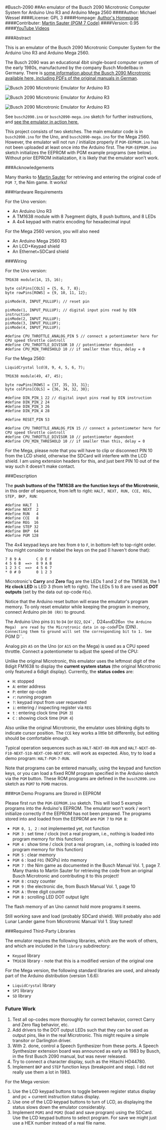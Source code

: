 #Busch-2090
##An emulator of the Busch 2090 Microtronic Computer System for Arduino Uno R3 and Arduino Mega 2560 
####Author: Michael Wessel
####License: GPL 3
####Hompage: [Author's Homepage](http://www.michael-wessel.info/)
####Contributer: [Martin Sauter (PGM 7 Code)](http://mobilesociety.typepad.com/) 
####Version: 0.95
####[YouTube Videos](https://www.youtube.com/channel/UC1dEZ22WoacesGdSWdVqfTw)

###Abstract

This is an emulator of the Busch 2090 Microtronic Computer System for
the Arduino Uno R3 and Arduino Mega 2560. 

The Busch 2090 was an educational 4bit single-board computer system of
the early 1980s, manufactured by the company Busch Modellbau in
Germany. There is [some information about the Busch 2090 Microtronic
available here, including PDFs of the original manuals in
German](http://www.busch-model.com/online/?rubrik=82&=6&sprach_id=de).

![Busch 2090 Microtronic Emulator for Arduino R3](https://github.com/lambdamikel/Busch-2090/blob/master/images/img4-small.JPG)

![Busch 2090 Microtronic Emulator for Arduino R3](https://github.com/lambdamikel/Busch-2090/blob/master/images/img5-small.JPG)

![Busch 2090 Microtronic Emulator for Arduino R3](https://github.com/lambdamikel/Busch-2090/blob/master/images/img-mega1-small.JPG)

See ``busch2090.ino`` or ``busch2090-mega.ino`` sketch for further
instructions, and [see the emulator in action
here.](https://www.youtube.com/channel/UC1dEZ22WoacesGdSWdVqfTw)

This project consists of two sketches. The main emulator code is in
``busch2090.ino`` for the Uno, and ``busch2090-mega.ino`` for the Mega
2560. However, the emulator will not run / initialize properly if
``PGM-EEPROM.ino`` has not been uploaded at least once into the
Arduino first. The ``PGM-EEPROM.ino`` sketch initializes the EEPROM
with PGM example programs (see below). Without prior EEPROM
initialization, it is likely that the emulator won't work.

###Acknowledgements

Many thanks to [Martin Sauter](http://mobilesociety.typepad.com/) for retrieving and
entering the original code of ``PGM 7``, the Nim game. It works!

###Hardware Requirements

For the Uno version: 

- An Arduino Uno R3 
- A TM1638 module with 8 7segment digits, 8 push buttons, and 8 LEDs
- A 4x4 keypad with matrix encoding for hexadecimal input 

For the Mega 2560 version, you will also need

- An Arduino Mega 2560 R3 
- An LCD+Keypad shield
- An Ethernet+SDCard shield 

###Wiring 

For the Uno version:

    TM1638 module(14, 15, 16);

    byte colPins[COLS] = {5, 6, 7, 8};
    byte rowPins[ROWS] = {9, 10, 11, 12}; 

    pinMode(0, INPUT_PULLUP); // reset pin
  
    pinMode(1, INPUT_PULLUP); // digital input pins read by DIN instruction 
    pinMode(2, INPUT_PULLUP); 
    pinMode(3, INPUT_PULLUP); 
    pinMode(4, INPUT_PULLUP); 

    #define CPU_THROTTLE_ANALOG_PIN 5 // connect a potentiometer here for CPU speed throttle controll  
    #define CPU_THROTTLE_DIVISOR 10 // potentiometer dependent 
    #define CPU_MIN_THRESHOLD 10 // if smaller than this, delay = 0
    
For the Mega 2560: 
    
    LiquidCrystal lcd(8, 9, 4, 5, 6, 7);

    TM1638 module(49, 47, 45);

    byte rowPins[ROWS] = {37, 35, 33, 31}; 
    byte colPins[COLS] = {36, 34, 32, 30}; 

    #define DIN_PIN_1 22 // digital input pins read by DIN instruction 
    #define DIN_PIN_2 24
    #define DIN_PIN_3 26
    #define DIN_PIN_4 28

    #define RESET_PIN 53

    #define CPU_THROTTLE_ANALOG_PIN 15 // connect a potentiometer here for CPU speed throttle controll 
    #define CPU_THROTTLE_DIVISOR 10 // potentiometer dependent 
    #define CPU_MIN_THRESHOLD 10 // if smaller than this, delay = 0

For the Mega, please note that you will have to clip or disconnect PIN 10 from the LCD shield, otherwise 
the SDCard will interfere with the LCD shield. I am using extension headers for this, and just bent 
PIN 10 out of the way such it doesn't make contact. 

###Description 

The **push buttons of the TM1638 are the function keys of the
Microtronic**, in this order of sequence, from left to right:
``HALT, NEXT, RUN, CCE, REG, STEP, BKP, RUN``: 

    #define HALT  1 
    #define NEXT  2 
    #define RUN   4
    #define CCE   8
    #define REG  16
    #define STEP 32
    #define BKP  64
    #define PGM 128 

The 4x4 keypad keys are hex from `0` to `F`, in bottom-left to
top-right order. You might consider to relabel the keys on the pad 
(I haven't done that):

    7 8 9 A       C D E F 
    4 5 6 B  ==>  8 9 A B
    1 2 3 C  ==>  4 5 6 7
    * 0 # D       0 1 2 3

Microtronic's **Carry** and **Zero** flag are the LEDs 1 and 2 of the
TM1638, the 1 **Hz clock LED** is LED 3 (from left to right). The LEDs
5 to 8 are used as **DOT outputs** (set by the data out op-code
``FEx``).

Notice that the Arduino reset button will erase the emulator's program 
memory. To only reset emulator while keeping the program in memory, 
connect Arduino pin ``D0 (RX)`` to ground. 

The Arduino Uno pins ``D1`` to ``D4`` 
(or ``D22``, ``D24`, ``D24`` and ``D26`` on the Arduino Mega) 
are read by the Microtronic data in
op-code ``FDx (DIN)``. Connecting them to ground will set the
corresponding bit to 1. See ``PGM D``.

Analog pin ``A5`` on the Uno (or ``A15`` on the Mega) is used as
a CPU speed throttle. Connect a potentiometer to adjust the speed of
the CPU:

Unlike the original Microtronic, this emulator uses the leftmost digit
of the 8digit FM1638 to display the **current system status** (the
original Microtronic only featured a 6digit display). Currently, the
**status codes** are:

- ``H``: stopped 
- ``A``: enter address 
- ``P``: enter op-code 
- ``r``: running program
- ``?``: keypad input from user requested  
- ``i``: entering / inspecting register via ``REG``  
- ``t`` : entering clock time (``PGM 3``) 
- ``C`` : showing clock time (``PGM 4``) 

Also unlike the original Microtronic, the emulator uses blinking
digits to indicate cursor position. The ``CCE`` key works a little bit
differently, but editing should be comfortable enough.

Typical operation sequences such as ``HALT-NEXT-00-RUN`` and
``HALT-NEXT-00-F10-NEXT-510-NEXT-C00-NEXT`` etc. will work as expected.
Also, try to load a demo program: ``HALT-PGM-7-RUN``.

Note that programs can be entered manually, using the keypad and
function keys, or you can load a fixed ROM program specified in the
Arduino sketch via the ``PGM`` button. These ROM programs are defined
in the ``busch2090.ino`` sketch as ``PGM7`` to ``PGMD`` macros. 

###``PGM`` Demo Programs are Stored in EEPROM  

Please first run the ``PGM-EEPROM.ino`` sketch. This will load 5
example programs into the Arduino's EEPROM. The emulator won't work /
won't initialize correctly if the EEPROM has not been prepared.  The
programs stored into and loaded from the EEPROM are ``PGM 7`` to ``PGM
B``:

- ``PGM 0, 1, 2`` : not implemented yet, not function
- ``PGM 3`` : set time / clock (not a real program, i.e., nothing is loaded into program memory for this function) 
- ``PGM 4`` : show time / clock  (not a real program, i.e., nothing is loaded into program memory for this function) 
- ``PGM 5`` : clear memory
- ``PGM 6`` : load ``F01`` (NOPs) into memory
- ``PGM 7`` : the Nim game as documented in the Busch Manual Vol. 1, page 7. Many thanks to Martin Sauter for
retrieving the code from an original Busch Microtronic and contributing it to this project! 
- ``PGM 8`` : crazy counter
- ``PGM 9`` : the electronic die, from Busch Manual Vol. 1, page 10
- ``PGM A`` : three digit counter 
- ``PGM B`` : scrolling LED DOT output light

The flash memory of an Uno cannot hold more programs it seems. 

Still working save and load (probably SDCard shield). Will probably
also add Lunar Lander game from Microtronic Manual Vol 1. Stay tuned!

###Required Third-Party Libraries 

The emulator requires the following libraries, which are the work of
others, and which are included in the ``library`` subdirectory: 

- ``Keypad`` library
- ``TM1638`` library - note that this is a modified version of the original one 

For the Mega version, the following standard libraries are used, and already part
of the Arduino distribution (version 1.6.6): 

- ``LiquidCrystal`` library
- ``SPI`` library
- ``SD`` library


### Future Work 

1. Test all op-codes more thoroughly for correct behavior, correct Carry and Zero flag
behavior, etc. 
2. Add drivers to the DOT output LEDs such that they can be used as
output pins, like in the real Microtronic. This might require a simple
transitor or Darlington driver.
3. With 2. done, control a Speech Synthesizer from these ports. A
Speech Synthesizer extension board was announced as early as 1983 by
Busch, in the first Busch 2090 manual, but was never released.
4. Try to connect a character display, such as the Hitachi HD44780.
5. Implement ``BKP`` and ``STEP`` function keys (breakpoint and
step). I did not really use them a lot in 1983.

For the Mega version:

1. Use the LCD keypad buttons to toggle between register status  display and pc + current instruction status display.
2. Use one of the LCD keypad buttons to turn of LCD, as displaying the status slows down the emulator considerably.
3. Implement ``PGM1`` and ``PGM2`` (load and save program) using the SDCard. Use the LCD keypad buttons to select
program. For save we might just use a HEX number instead of a real file name.  



